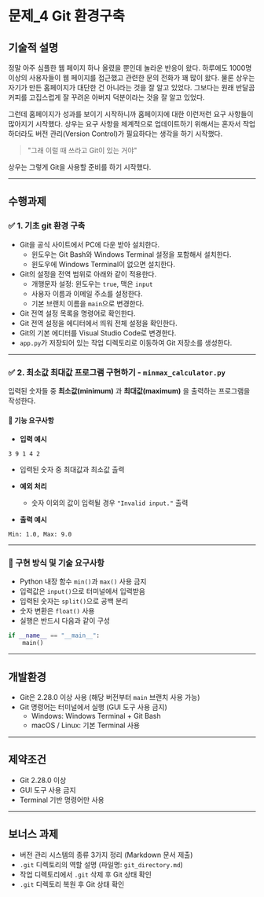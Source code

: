 # 문제_4 Git 환경구축

## 기술적 설명

정말 아주 심플한 웹 페이지 하나 올렸을 뿐인데 놀라운 반응이 왔다. 하루에도 1000명 이상의 사용자들이 웹 페이지를 접근했고 관련한 문의 전화가 꽤 많이 왔다. 물론 상우는 자기가 만든 홈페이지가 대단한 건 아니라는 것을 잘 알고 있었다. 그보다는 원래 반달곰 커피를 고집스럽게 잘 꾸려온 아버지 덕분이라는 것을 잘 알고 있었다.

그런데 홈페이지가 성과를 보이기 시작하니까 홈페이지에 대한 이런저런 요구 사항들이 많아지기 시작했다. 상우는 요구 사항을 체계적으로 업데이트하기 위해서는 혼자서 작업하더라도 버전 관리(Version Control)가 필요하다는 생각을 하기 시작했다.

> "그래 이럴 때 쓰라고 Git이 있는 거야"

상우는 그렇게 Git을 사용할 준비를 하기 시작했다.

---

## 수행과제

### ✅ 1. 기초 git 환경 구축

- Git을 공식 사이트에서 PC에 다운 받아 설치한다.  
  - 윈도우는 Git Bash와 Windows Terminal 설정을 포함해서 설치한다.  
  - 윈도우에 Windows Terminal이 없으면 설치한다.
- Git의 설정을 전역 범위로 아래와 같이 적용한다.
  - 개행문자 설정: 윈도우는 `true`, 맥은 `input`
  - 사용자 이름과 이메일 주소를 설정한다.
  - 기본 브랜치 이름을 `main`으로 변경한다.
- Git 전역 설정 목록을 명령어로 확인한다.
- Git 전역 설정을 에디터에서 띄워 전체 설정을 확인한다.
- Git의 기본 에디터를 Visual Studio Code로 변경한다.
- `app.py`가 저장되어 있는 작업 디렉토리로 이동하여 Git 저장소를 생성한다.

---

### ✅ 2. 최소값 최대값 **프로그램 구현하기** - `minmax_calculator.py`

입력된 숫자들 중 **최소값(minimum)** 과 **최대값(maximum)** 을 출력하는 프로그램을 작성한다.

#### 📌 기능 요구사항

- **입력 예시**

``` 
3 9 1 4 2
```

- 입력된 숫자 중 최대값과 최소값 출력
- **예외 처리**
  - 숫자 이외의 값이 입력될 경우 `"Invalid input."` 출력

- **출력 예시**

```
Min: 1.0, Max: 9.0
```

---

### 🧱 구현 방식 및 기술 요구사항

- Python 내장 함수 `min()`과 `max()` 사용 금지
- 입력값은 `input()`으로 터미널에서 입력받음
- 입력된 숫자는 `split()`으로 공백 분리
- 숫자 변환은 `float()` 사용
- 실행은 반드시 다음과 같이 구성

```python
if __name__ == "__main__":
    main()
```

---

## 개발환경

- Git은 2.28.0 이상 사용 (해당 버전부터 `main` 브랜치 사용 가능)
- Git 명령어는 터미널에서 실행 (GUI 도구 사용 금지)
  - Windows: Windows Terminal + Git Bash
  - macOS / Linux: 기본 Terminal 사용

---

## 제약조건

- Git 2.28.0 이상
- GUI 도구 사용 금지
- Terminal 기반 명령어만 사용

---

## 보너스 과제

- 버전 관리 시스템의 종류 3가지 정리 (Markdown 문서 제출)
- `.git` 디렉토리의 역할 설명 (파일명: `git_directory.md`)
- 작업 디렉토리에서 `.git` 삭제 후 Git 상태 확인
- `.git` 디렉토리 복원 후 Git 상태 확인
